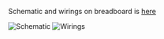 Schematic and wirings on breadboard is [here](http://fritzing.org/projects/ninjalamp-for-arduino)

![Schematic](https://raw.githubusercontent.com/hisashin/NinjaLAMP/master/NinjaLAMP_Arduino/images/shematic.png "schematic")
![Wirings](https://raw.githubusercontent.com/hisashin/NinjaLAMP/master/NinjaLAMP_Arduino/images/breadboard.jpg "wirings")
